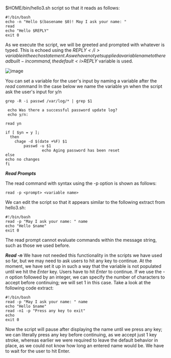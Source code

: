 $HOME/bin/hello3.sh script so that it reads as follows:
```
#!/bin/bash
echo -n "Hello $(basename $0)! May I ask your name: "
read
echo "Hello $REPLY"
exit 0
```

As we execute the script, we will be greeted and prompted with whatever is typed. This is echoed using the <i>$REPLY</i> variable in the echo statement. As we have not yet supplied a variable name to the read built-in command, the default <i>$REPLY</i> variable is used.

![image](https://user-images.githubusercontent.com/15881158/158221943-4e62c9d3-6f80-4913-8575-0270391922cc.png)

You can set a variable for the user's input by naming a variable after the <i>read</i> command
In the case below we name the variable yn when the script ask the user's input for y/n
```
grep -R -i passwd /var/log/* | grep $1

 echo Was there a successful password update log?
 echo y/n:

read yn

if [ $yn = y ];
  then
    chage -d $(date +%F) $1
        passwd -u $1
                echo Aging password has been reset
else
echo no changes
fi
```



***Read Prompts***

The read command with syntax using the -p option is shown as follows:
```
read -p <prompt> <variable name>
```
We can edit the script so that it appears similar to the following extract from hello3.sh:
```
#!/bin/bash
read -p "May I ask your name: " name
echo "Hello $name"
exit 0
```
The read prompt cannot evaluate commands within the message string, such as those we used before.


***Read -n***
We have not needed this functionality in the scripts we have used so far, but we may need to ask users to hit any key to continue. At the moment, we have set it up in such a way that the variable is not populated until we hit the <i>Enter</i> key. Users have to hit <i>Enter</i> to continue. If we use the <i>-n</i> option followed by an integer, we can specify the number of characters to accept before continuing; we will set 1 in this case. Take a look at the following code extract:
```
#!/bin/bash
read -p "May I ask your name: " name
echo "Hello $name"
read -n1 -p "Press any key to exit"
echo
exit 0
```
Now the script will pause after displaying the name until we press any key; we can literally press any key before continuing, as we accept just 1 key stroke, whereas earlier we were required to leave the default behavior in place, as we could not know how long an entered name would be. We have to wait for the user to hit Enter. 

